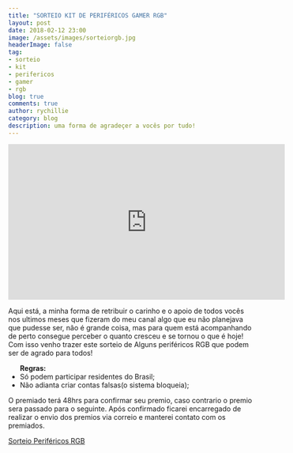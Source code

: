```yaml
---
title: "SORTEIO KIT DE PERIFÉRICOS GAMER RGB"
layout: post
date: 2018-02-12 23:00
image: /assets/images/sorteiorgb.jpg
headerImage: false
tag:
- sorteio
- kit
- perifericos
- gamer
- rgb
blog: true
comments: true
author: rychillie
category: blog
description: uma forma de agradeçer a vocês por tudo!
---
```

<iframe width="560" height="315" src="https://www.youtube.com/embed/s5efxWkg4Yw" frameborder="0" allowfullscreen></iframe>

<p>Aqui está, a minha forma de retribuir o carinho e o apoio de todos vocês nos ultimos meses que fizeram do meu canal algo que eu não planejava que pudesse ser, não é grande coisa, mas para quem está acompanhando de perto consegue perceber o quanto cresceu e se tornou o que é hoje! Com isso venho trazer este sorteio de Alguns periféricos RGB que podem ser de agrado para todos!</p>

<ul><b>Regras:</b>
<li>Só podem participar residentes do Brasil;</li>
<li>Não adianta criar contas falsas(o sistema bloqueia);</li>
</ul>

<p>O premiado terá 48hrs para confirmar seu premio, caso contrario o premio sera passado para o seguinte. Após confirmado ficarei encarregado de realizar o envio dos premios via correio e manterei contato com os premiados.</p>

<a class="e-widget no-button" href="https://gleam.io/PIsz7/sorteio-perifricos-rgb" rel="nofollow">Sorteio Periféricos RGB</a>
<script type="text/javascript" src="https://js.gleam.io/e.js" async="true"></script>
